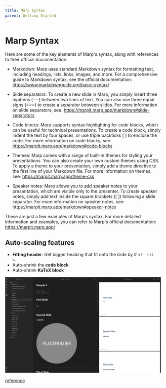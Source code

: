 ```yaml
---
title: Marp Syntax
parent: Getting Started
---
```


# Marp Syntax

Here are some of the key elements of Marp's syntax, along with references to their official documentation:

- Markdown: Marp uses standard Markdown syntax for formatting text, including headings, lists, links, images, and more. For a comprehensive guide to Markdown syntax, see the official documentation: https://www.markdownguide.org/basic-syntax/

- Slide separators: To create a new slide in Marp, you simply insert three hyphens (---) between two lines of text. You can also use three equal signs (===) to create a separator between slides. For more information on slide separators, see: https://marpit.marp.app/markdown#slide-separators

- Code blocks: Marp supports syntax highlighting for code blocks, which can be useful for technical presentations. To create a code block, simply indent the text by four spaces, or use triple backticks (`) to enclose the code. For more information on code blocks, see: https://marpit.marp.app/markdown#code-blocks

- Themes: Marp comes with a range of built-in themes for styling your presentations. You can also create your own custom themes using CSS. To apply a theme to your presentation, simply add a theme directive to the first line of your Markdown file. For more information on themes, see: https://marpit.marp.app/theme-css

- Speaker notes: Marp allows you to add speaker notes to your presentation, which are visible only to the presenter. To create speaker notes, simply add text inside the square brackets ([ ]) following a slide separator. For more information on speaker notes, see: https://marpit.marp.app/markdown#speaker-notes

These are just a few examples of Marp's syntax. For more detailed information and examples, you can refer to Marp's official documentation: https://marpit.marp.app/


## Auto-scaling features

- **Fitting header**: Get bigger heading that fit onto the slide by # `<!--fit-->`.
- Auto-shrink the **code block**
- Auto-shrink **KaTeX block**

![Auto Scaling](pictures/AutoScale.gif)

[reference](https://github.com/marp-team/marp-core#auto-scaling-features)